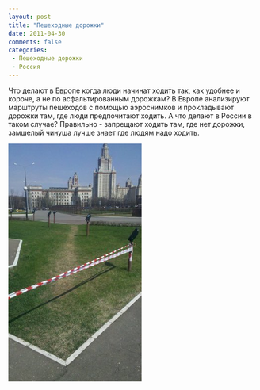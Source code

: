 ```yaml
---
layout: post
title: "Пешеходные дорожки"
date: 2011-04-30
comments: false
categories:
 - Пешеходные дорожки
 - Россия
---
```



Что делают в Европе когда люди начинат ходить так, как удобнее и короче, а не по асфальтированным дорожкам?
В Европе анализируют марштруты пешеходов с помощью аэроснимков и прокладывают дорожки там, где люди предпочитают ходить.
А что делают в России в таком случае? Правильно - запрещают ходить там, где нет дорожки, замшелый чинуша лучше знает где людям надо ходить.

![](/images/blog/pedestrian_road.jpg)
